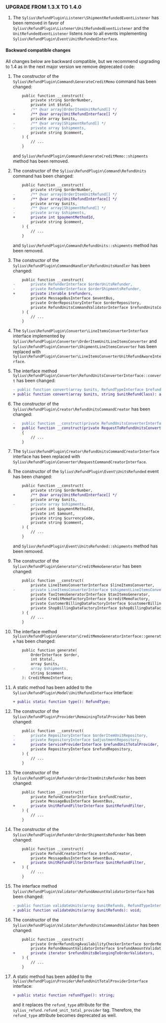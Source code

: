 ### UPGRADE FROM 1.3.X TO 1.4.0

1. The `Sylius\RefundPlugin\Listener\ShipmentRefundedEventListener` has been removed in favor of
   `Sylius\RefundPlugin\Listener\UnitRefundedEventListener` and the `UnitRefundedEventListener` listens now to all
   events implementing `Sylius\RefundPlugin\Event\UnitRefundedInterface`.

#### Backward compatible changes

All changes below are backward compatible, but we recommend upgrading to 1.4 as in the next major version we remove
deprecated code:

1. The constructor of the `Sylius\RefundPlugin\Command\GenerateCreditMemo` command has been changed:

   ```diff
       public function __construct(
           private string $orderNumber,
           private int $total,
   -       /** @var array|OrderItemUnitRefund[] */
   +       /** @var array|UnitRefundInterface[] */
           private array $units,
   -       /** @var array|ShipmentRefund[] */
   -       private array $shipments,      
           private string $comment,
       ) {
           // ...    
       }
   ```

   and `Sylius\RefundPlugin\Command\GenerateCreditMemo::shipments` method has been removed.

2. The constructor of the `Sylius\RefundPlugin\Command\RefundUnits` command has been changed:

   ```diff
       public function __construct(
           private string $orderNumber,
   -       /** @var array|OrderItemUnitRefund[] */
   +       /** @var array|UnitRefundInterface[] */
           private array $units,
   -       /** @var array|ShipmentRefund[] */
   -       private array $shipments,
   +       private int $paymentMethodId,
           private string $comment,
       ) {
           // ...
       }
   ```

   and `Sylius\RefundPlugin\Command\RefundUnits::shipments` method has been removed.

3. The constructor of the `Sylius\RefundPlugin\CommandHandler\RefundUnitsHandler` has been changed:

    ```diff
        public function __construct(
    -       private RefunderInterface $orderUnitsRefunder,
    -       private RefunderInterface $orderShipmentsRefunder,
    +       private iterable $refunders,
            private MessageBusInterface $eventBus,
            private OrderRepositoryInterface $orderRepository,
            private RefundUnitsCommandValidatorInterface $refundUnitsCommandValidator,
        ) {
            // ...
        }
    ```
    
4. The `Sylius\RefundPlugin\Converter\LineItemsConverterInterface` interface implemented by
   `Sylius\RefundPlugin\Converter\OrderItemUnitLineItemsConverter` and `Sylius\RefundPlugin\Converter\ShipmentLineItemsConverter`
   has been replaced with `Sylius\RefundPlugin\Converter\LineItemsConverterUnitRefundAwareInterface`.

5. The interface method `Sylius\RefundPlugin\Converter\RefundUnitsConverterInterface::convert` has been changed:

   ```diff
   - public function convert(array $units, RefundTypeInterface $refundType, string $unitRefundClass): array;
   + public function convert(array $units, string $unitRefundClass): array;
   ```
   
6. The constructor of the `Sylius\RefundPlugin\Creator\RefundUnitsCommandCreator` has been changed:

   ```diff
   -   public function __construct(private RefundUnitsConverterInterface $refundUnitsConverter)
   +   public function __construct(private RequestToRefundUnitsConverterInterface $requestToRefundUnitsConverter)
       {
           // ...
       }
   ```
   
7. The `Sylius\RefundPlugin\Creator\RefundUnitsCommandCreatorInterface` interface has been replaced with
   `Sylius\RefundPlugin\Converter\RequestCommandCreatorInterface`.
   
8. The constructor of the `Sylius\RefundPlugin\Event\UnitsRefunded` event has been changed:

    ```diff
        public function __construct(
            private string $orderNumber,
    +       /** @var array|UnitRefundInterface[] */
            private array $units,
    -       private array $shipments,
            private int $paymentMethodId,
            private int $amount,
            private string $currencyCode,
            private string $comment,
        ) {
            // ...
        }
    ```

    and `Sylius\RefundPlugin\Event\UnitsRefunded::shipments` method has been removed.

9. The constructor of the `Sylius\RefundPlugin\Generator\CreditMemoGenerator` has been changed:

     ```diff
         public function __construct(
             private LineItemsConverterInterface $lineItemsConverter,
     -       private LineItemsConverterInterface $shipmentLineItemsConverter,
             private TaxItemsGeneratorInterface $taxItemsGenerator,
             private CreditMemoFactoryInterface $creditMemoFactory,
             private CustomerBillingDataFactoryInterface $customerBillingDataFactory,
             private ShopBillingDataFactoryInterface $shopBillingDataFactory,
         ) {
             // ...
         }
     ```
   
10. The interface method `Sylius\RefundPlugin\Generator\CreditMemoGeneratorInterface::generate` has been changed:

    ```diff
        public function generate(
            OrderInterface $order,
            int $total,
            array $units,
    -       array $shipments,
            string $comment
        ): CreditMemoInterface;
    ```

11. A static method has been added to the `Sylius\RefundPlugin\Model\UnitRefundInterface` interface:

    ```diff
    + public static function type(): RefundType;
    ```
    
12. The constructor of the `Sylius\RefundPlugin\Provider\RemainingTotalProvider` has been changed:

    ```diff
        public function __construct(
    -       private RepositoryInterface $orderItemUnitRepository,
    -       private RepositoryInterface $adjustmentRepository,
    +       private ServiceProviderInterface $refundUnitTotalProvider,
            private RepositoryInterface $refundRepository,
        ) {
            // ...
        }
    ```

13. The constructor of the `Sylius\RefundPlugin\Refunder\OrderItemUnitsRefunder` has been changed:

    ```diff
        public function __construct(
            private RefundCreatorInterface $refundCreator,
            private MessageBusInterface $eventBus,
    +       private UnitRefundFilterInterface $unitRefundFilter,
        ) {
            // ...
        }
    ```

14. The constructor of the `Sylius\RefundPlugin\Refunder\OrderShipmentsRefunder` has been changed:

    ```diff
        public function __construct(
            private RefundCreatorInterface $refundCreator,
            private MessageBusInterface $eventBus,
    +       private UnitRefundFilterInterface $unitRefundFilter,
        ) {
            // ...
        }
    ```
    
15. The interface method `Sylius\RefundPlugin\Validator\RefundAmountValidatorInterface` has been changed:

    ```diff
    - public function validateUnits(array $unitRefunds, RefundTypeInterface $refundType): void;
    + public function validateUnits(array $unitRefunds): void;
    ``` 

16. The constructor of the `Sylius\RefundPlugin\Validator\RefundUnitsCommandValidator` has been changed:

    ```diff
        public function __construct(
            private OrderRefundingAvailabilityCheckerInterface $orderRefundingAvailabilityChecker,
            private RefundAmountValidatorInterface $refundAmountValidator,
    +       private iterator $refundUnitsBelongingToOrderValidators,
        ) {
            // ...
        }
    ```

17. A static method has been added to the `Sylius\RefundPlugin\Provider\RefundUnitTotalProviderInterface` interface:

    ```diff
    + public static function refundType(): string;
    ```

    and it replaces the `refund_type` attribute for the `sylius_refund.refund_unit_total_provider` tag.
    Therefore, the `refund_type` attribute becomes deprecated as well.
